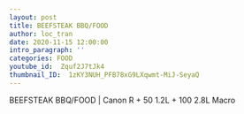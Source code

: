 ```yaml
---
layout: post
title: BEEFSTEAK BBQ/FOOD
author: loc_tran
date: 2020-11-15 12:00:00
intro_paragraph: ''
categories: FOOD
youtube_id:  Zquf2J7tJk4
thumbnail_ID:  1zKY3NUH_PFB78xG9LXqwmt-MiJ-SeyaQ
---
```

BEEFSTEAK BBQ/FOOD | Canon R + 50 1.2L + 100 2.8L Macro
